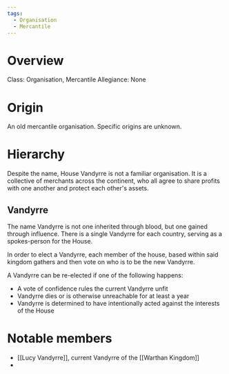 ```yaml
---
tags:
  - Organisation
  - Mercantile
---
```

# Overview
Class: Organisation, Mercantile
Allegiance: None

# Origin
An old mercantile organisation.
Specific origins are unknown.
# Hierarchy
Despite the name, House Vandyrre is not a familiar organisation.
It is a collective of merchants across the continent, who all agree to share profits with one another and protect each other's assets.

## Vandyrre
The name Vandyrre is not one inherited through blood, but one gained through influence.
There is a single Vandyrre for each country, serving as a spokes-person for the House.

In order to elect a Vandyrre, each member of the house, based within said kingdom gathers and then vote on who is to be the new Vandyrre.

A Vandyrre can be re-elected if one of the following happens:
- A vote of confidence rules the current Vandyrre unfit
- Vandyrre dies or is otherwise unreachable for at least a year
- Vandyrre is determined to have intentionally acted against the interests of the House
# Notable members
- [[Lucy Vandyrre]], current Vandyrre of the [[Warthan Kingdom]]
- 